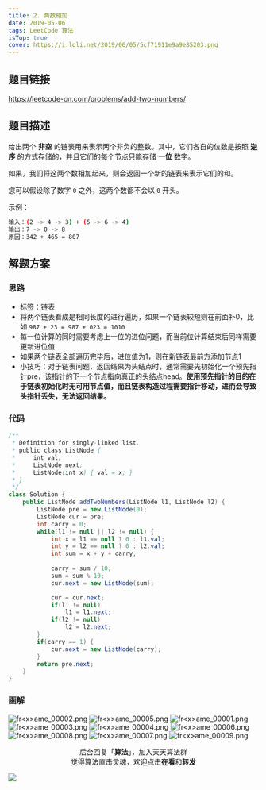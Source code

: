 ```yaml
---
title: 2. 两数相加
date: 2019-05-06
tags: LeetCode 算法
isTop: true
cover: https://i.loli.net/2019/06/05/5cf71911e9a9e85203.png
---
```


## 题目链接

https://leetcode-cn.com/problems/add-two-numbers/

## 题目描述

给出两个 **非空** 的链表用来表示两个非负的整数。其中，它们各自的位数是按照 **逆序** 的方式存储的，并且它们的每个节点只能存储 **一位** 数字。

如果，我们将这两个数相加起来，则会返回一个新的链表来表示它们的和。

您可以假设除了数字 `0` 之外，这两个数都不会以 `0` 开头。

示例：

```bash
输入：(2 -> 4 -> 3) + (5 -> 6 -> 4)
输出：7 -> 0 -> 8
原因：342 + 465 = 807
```

## 解题方案

### 思路

- 标签：链表
- 将两个链表看成是相同长度的进行遍历，如果一个链表较短则在前面补0，比如 `987 + 23 = 987 + 023 = 1010`
- 每一位计算的同时需要考虑上一位的进位问题，而当前位计算结束后同样需要更新进位值
- 如果两个链表全部遍历完毕后，进位值为1，则在新链表最前方添加节点1
- 小技巧：对于链表问题，返回结果为头结点时，通常需要先初始化一个预先指针pre，该指针的下一个节点指向真正的头结点head。**使用预先指针的目的在于链表初始化时无可用节点值，而且链表构造过程需要指针移动，进而会导致头指针丢失，无法返回结果。**


### 代码

```java
/**
 * Definition for singly-linked list.
 * public class ListNode {
 *     int val;
 *     ListNode next;
 *     ListNode(int x) { val = x; }
 * }
 */
class Solution {
    public ListNode addTwoNumbers(ListNode l1, ListNode l2) {
        ListNode pre = new ListNode(0);
        ListNode cur = pre;
        int carry = 0;
        while(l1 != null || l2 != null) {
            int x = l1 == null ? 0 : l1.val;
            int y = l2 == null ? 0 : l2.val;
            int sum = x + y + carry;
            
            carry = sum / 10;
            sum = sum % 10;
            cur.next = new ListNode(sum);

            cur = cur.next;
            if(l1 != null)
                l1 = l1.next;
            if(l2 != null)
                l2 = l2.next;
        }
        if(carry == 1) {
            cur.next = new ListNode(carry);
        }
        return pre.next;
    }
}
```

### 画解

![fr&lt;x&gt;ame_00002.png](https://i.loli.net/2019/06/05/5cf7190ea984092287.png)
![fr&lt;x&gt;ame_00005.png](https://i.loli.net/2019/06/05/5cf7190eabff774179.png)
![fr&lt;x&gt;ame_00001.png](https://i.loli.net/2019/06/05/5cf7190eaea8253178.png)
![fr&lt;x&gt;ame_00003.png](https://i.loli.net/2019/06/05/5cf7190eae71c76835.png)
![fr&lt;x&gt;ame_00004.png](https://i.loli.net/2019/06/05/5cf7190eb8f3f15173.png)
![fr&lt;x&gt;ame_00006.png](https://i.loli.net/2019/06/05/5cf7190ec996442018.png)
![fr&lt;x&gt;ame_00008.png](https://i.loli.net/2019/06/05/5cf71910b553c45486.png)
![fr&lt;x&gt;ame_00007.png](https://i.loli.net/2019/06/05/5cf71910b6fbc22642.png)
![fr&lt;x&gt;ame_00009.png](https://i.loli.net/2019/06/05/5cf71911e9a9e85203.png)


<span style="display:block;text-align:center;">后台回复「<strong>算法</strong>」，加入天天算法群</span>
<span style="display:block;text-align:center;">觉得算法直击灵魂，欢迎点击<strong>在看</strong>和<strong>转发</strong></span>

![](https://i.loli.net/2019/05/20/5ce23b33cc01d73486.gif)